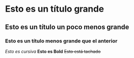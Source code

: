 # Esto es un título grande
## Esto es un título un poco menos grande
### Esto es un título menos grande que el anterior
*Esto es cursiva*
**Esto es Bold**
~~Esto está tachado~~
